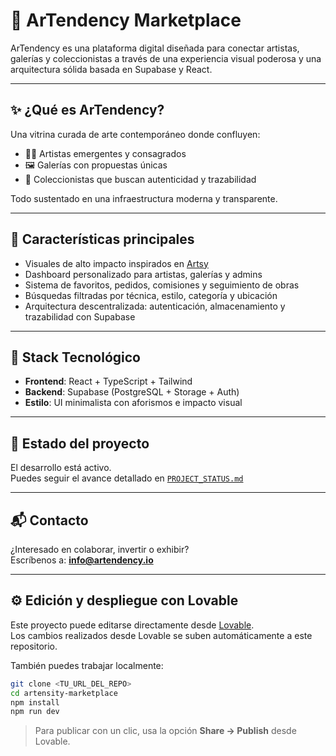
# 🎨 ArTendency Marketplace

ArTendency es una plataforma digital diseñada para conectar artistas, galerías y coleccionistas a través de una experiencia visual poderosa y una arquitectura sólida basada en Supabase y React.

---

## ✨ ¿Qué es ArTendency?

Una vitrina curada de arte contemporáneo donde confluyen:

- 🧑‍🎨 Artistas emergentes y consagrados  
- 🖼️ Galerías con propuestas únicas  
- 🧠 Coleccionistas que buscan autenticidad y trazabilidad  

Todo sustentado en una infraestructura moderna y transparente.

---

## 🚀 Características principales

- Visuales de alto impacto inspirados en [Artsy](https://www.artsy.net/)
- Dashboard personalizado para artistas, galerías y admins
- Sistema de favoritos, pedidos, comisiones y seguimiento de obras
- Búsquedas filtradas por técnica, estilo, categoría y ubicación
- Arquitectura descentralizada: autenticación, almacenamiento y trazabilidad con Supabase

---

## 🧠 Stack Tecnológico

- **Frontend**: React + TypeScript + Tailwind
- **Backend**: Supabase (PostgreSQL + Storage + Auth)
- **Estilo**: UI minimalista con aforismos e impacto visual

---

## 📌 Estado del proyecto

El desarrollo está activo.  
Puedes seguir el avance detallado en [`PROJECT_STATUS.md`](./PROJECT_STATUS.md)

---

## 📬 Contacto

¿Interesado en colaborar, invertir o exhibir?  
Escríbenos a: **info@artendency.io**

---

## ⚙️ Edición y despliegue con Lovable

Este proyecto puede editarse directamente desde [Lovable](https://lovable.dev/projects/5527ecba-7f31-4c1d-86e6-12a22c2bd25e).  
Los cambios realizados desde Lovable se suben automáticamente a este repositorio.

También puedes trabajar localmente:

```sh
git clone <TU_URL_DEL_REPO>
cd artensity-marketplace
npm install
npm run dev
```

> Para publicar con un clic, usa la opción **Share → Publish** desde Lovable.

